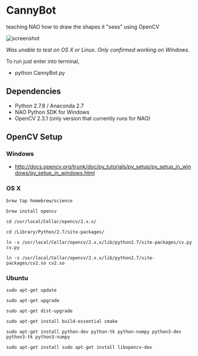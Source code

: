 # CannyBot
teaching NAO how to draw the shapes it "sees" using OpenCV

![screenshot](/debug/NAOVISION.png)

*Was unable to test on OS X or Linux. Only confirmed working on Windows.*

To run just enter into terminal,
* python CannyBot.py

## Dependencies
* Python 2.7.8 / Anaconda 2.7
* NAO Python SDK for Windows
* OpenCV 2.3.1 (only version that currently runs for NAO)

## OpenCV Setup

### Windows
* http://docs.opencv.org/trunk/doc/py_tutorials/py_setup/py_setup_in_windows/py_setup_in_windows.html

### OS X

```
brew tap homebrew/science

brew install opencv

cd /usr/local/Cellar/opencv/2.x.x/

cd /Library/Python/2.7/site-packages/

ln -s /usr/local/Cellar/opencv/2.x.x/lib/python2.7/site-packages/cv.py cv.py

ln -s /usr/local/Cellar/opencv/2.x.x/lib/python2.7/site-packages/cv2.so cv2.so
```

### Ubuntu

```
sudo apt-get update

sudo apt-get upgrade

sudo apt-get dist-upgrade

sudo apt-get install build-essential cmake

sudo apt-get install python-dev python-tk python-numpy python3-dev python3-tk python3-numpy

sudo apt-get install sudo apt-get install libopencv-dev
```
